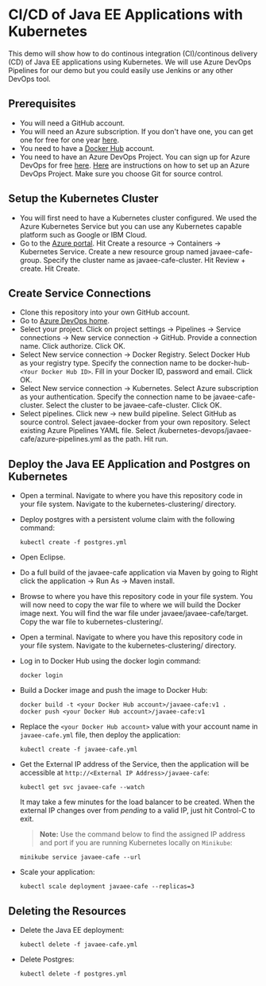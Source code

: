 # CI/CD of Java EE Applications with Kubernetes

This demo will show how to do continous integration (CI)/continous delivery (CD) of Java EE applications using Kubernetes. We will use Azure DevOps Pipelines for our demo but you could easily use Jenkins or any other DevOps tool.

## Prerequisites

- You will need a GitHub account.
- You will need an Azure subscription. If you don't have one, you can get one for free for one year [here](https://azure.microsoft.com/en-us/free).
- You need to have a [Docker Hub](https://hub.docker.com) account.
- You need to have an Azure DevOps Project. You can sign up for Azure DevOps for free [here](https://azure.microsoft.com/en-us/services/devops/). [Here](https://docs.microsoft.com/en-us/azure/devops/organizations/projects/create-project) are instructions on how to set up an Azure DevOps Project. Make sure you choose Git for source control.

## Setup the Kubernetes Cluster
* You will first need to have a Kubernetes cluster configured. We used the Azure Kubernetes Service but you can use any Kubernetes capable platform such as Google or IBM Cloud.
* Go to the [Azure portal](http://portal.azure.com). Hit Create a resource -> Containers -> Kubernetes Service. Create a new resource group named javaee-cafe-group. Specify the cluster name as javaee-cafe-cluster. Hit Review + create. Hit Create.

## Create Service Connections
* Clone this repository into your own GitHub account.
* Go to [Azure DevOps home](https://dev.azure.com).
* Select your project. Click on project settings -> Pipelines -> Service connections -> New service connection -> GitHub. Provide a connection name. Click authorize. Click OK.
* Select New service connection -> Docker Registry. Select Docker Hub as your registry type. Specify the connection name to be docker-hub-`<Your Docker Hub ID>`. Fill in your Docker ID, password and email. Click OK. 
* Select New service connection -> Kubernetes. Select Azure subscription as your authentication. Specify the connection name to be javaee-cafe-cluster. Select the cluster to be javaee-cafe-cluster. Click OK.
* Select pipelines. Click new -> new build pipeline. Select GitHub as source control. Select javaee-docker from your own repository. Select existing Azure Pipelines YAML file. Select /kubernetes-devops/javaee-cafe/azure-pipelines.yml as the path. Hit run.  


## Deploy the Java EE Application and Postgres on Kubernetes
* Open a terminal. Navigate to where you have this repository code in your file system. Navigate to the kubernetes-clustering/ directory.
* Deploy postgres with a persistent volume claim with the following command:
   ```
   kubectl create -f postgres.yml
   ```

* Open Eclipse.
* Do a full build of the javaee-cafe application via Maven by going to Right click the application -> Run As -> Maven install.
* Browse to where you have this repository code in your file system. You will now need to copy the war file to where we will build the Docker image next. You will find the war file under javaee/javaee-cafe/target. Copy the war file to kubernetes-clustering/.
* Open a terminal. Navigate to where you have this repository code in your file system. Navigate to the kubernetes-clustering/ directory.
* Log in to Docker Hub using the docker login command:
   ```
   docker login
   ```
* Build a Docker image and push the image to Docker Hub:
   ```
   docker build -t <your Docker Hub account>/javaee-cafe:v1 .
   docker push <your Docker Hub account>/javaee-cafe:v1
   ```
* Replace the `<your Docker Hub account>` value with your account name in `javaee-cafe.yml` file, then deploy the application:
   ```
   kubectl create -f javaee-cafe.yml
   ```

* Get the External IP address of the Service, then the application will be accessible at `http://<External IP Address>/javaee-cafe`:
   ```
   kubectl get svc javaee-cafe --watch
   ```
  It may take a few minutes for the load balancer to be created. When the external IP changes over from *pending* to a valid IP, just hit Control-C to exit.

   > **Note:** Use the command below to find the assigned IP address and port if you are running Kubernetes locally on `Minikube`:

 	```
 	minikube service javaee-cafe --url
 	```

* Scale your application:
   ```
   kubectl scale deployment javaee-cafe --replicas=3
   ```
   
## Deleting the Resources
* Delete the Java EE deployment:
   ```
   kubectl delete -f javaee-cafe.yml
   ```

* Delete Postgres:
   ```
   kubectl delete -f postgres.yml
   ```
